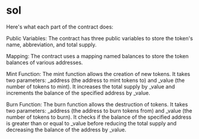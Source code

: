 # sol
Here's what each part of the contract does:

Public Variables: The contract has three public variables to store the token's name, abbreviation, and total supply.

Mapping: The contract uses a mapping named balances to store the token balances of various addresses.

Mint Function: The mint function allows the creation of new tokens. It takes two parameters: _address (the address to mint tokens to) and _value (the number of tokens to mint). It increases the total supply by _value and increments the balance of the specified address by _value.

Burn Function: The burn function allows the destruction of tokens. It takes two parameters: _address (the address to burn tokens from) and _value (the number of tokens to burn). It checks if the balance of the specified address is greater than or equal to _value before reducing the total supply and decreasing the balance of the address by _value.
